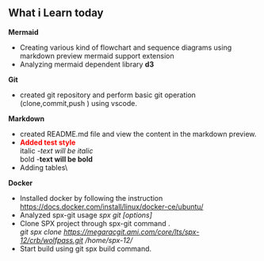 What i Learn today
-------------------
 **Mermaid** </br>
- Creating various kind of flowchart and sequence diagrams using markdown preview mermaid support extension
- Analyzing  mermaid dependent library **d3**  

**Git**
- created  git repository and  perform basic git operation (clone,commit,push ) using vscode.

**Markdown**
- created README.md file and view the content in the markdown preview.</br>
- <span style="color:red;">**Added test style**</span>\
italic  -*text will be italic*\
bold    -**text will be bold**
- Adding tables\  

**Docker**
-  Installed docker by following the instruction   https://docs.docker.com/install/linux/docker-ce/ubuntu/
-	Analyzed spx-git usage  *spx git <command> [options] <arguments>*
-	Clone SPX project through spx-git  command .\
    *git spx clone https://megaracgit.ami.com/core/lts/spx-12/crb/wolfpass.git /home/spx-12/*
-   Start build using git spx build command.




